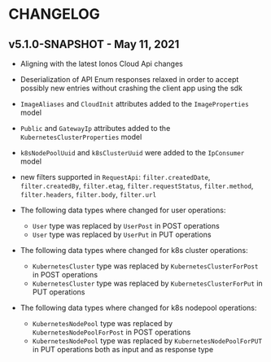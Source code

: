 # CHANGELOG

## v5.1.0-SNAPSHOT - May 11, 2021

* Aligning with the latest Ionos Cloud Api changes
* Deserialization of API Enum responses relaxed in order to accept possibly new entries without
  crashing the client app using the sdk
* `ImageAliases` and `CloudInit` attributes added to the `ImageProperties` model
* `Public` and `GatewayIp` attributes added to the `KubernetesClusterProperties` model
* `k8sNodePoolUuid` and `k8sClusterUuid` were added to the `IpConsumer` model
* new filters supported in `RequestApi`: `filter.createdDate`, `filter.createdBy`, `filter.etag`,
`filter.requestStatus`, `filter.method`, `filter.headers`, `filter.body`, `filter.url`

* The following data types where changed for user operations:
  - `User` type was replaced by `UserPost` in POST operations
  - `User` type was replaced by `UserPut` in PUT operations

* The following data types where changed for k8s cluster operations:
  - `KubernetesCluster` type was replaced by `KubernetesClusterForPost` in POST operations
  - `KubernetesCluster` type was replaced by `KubernetesClusterForPut` in PUT operations

* The following data types where changed for k8s nodepool operations:
  - `KubernetesNodePool` type was replaced by `KubernetesNodePoolForPost` in POST operations
  - `KubernetesNodePool` type was replaced by `KubernetesNodePoolForPUT` in PUT operations both as input and as response type
